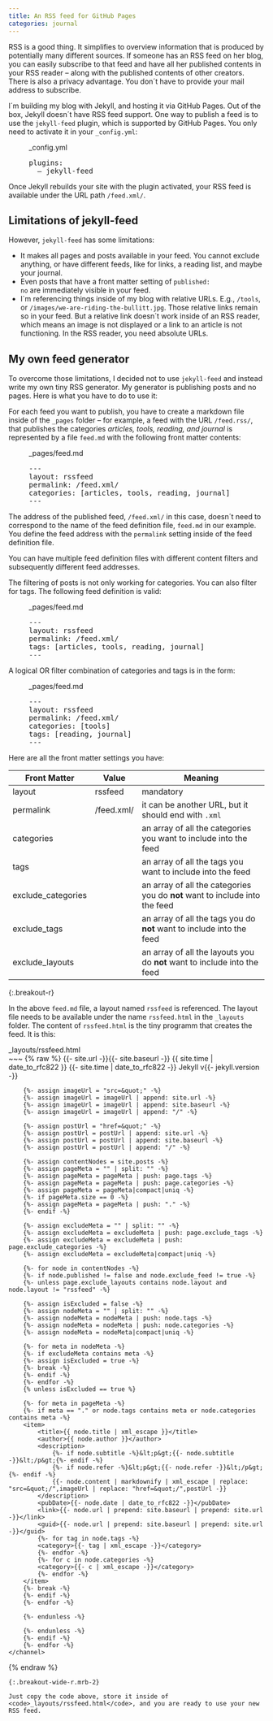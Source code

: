 ```yaml
---
title: An RSS feed for GitHub Pages
categories: journal
---
```

RSS is a good thing. It simplifies to overview information that is produced by potentially many different sources. If someone has an RSS feed on her blog, you can easily subscribe to that feed and have all her published contents in your RSS reader – along with the published contents of other creators. There is also a privacy advantage. You don´t have to provide your mail address to subscribe.

I´m building my blog with Jekyll, and hosting it via GitHub Pages. Out of the box, Jekyll doesn´t have RSS feed support. One way to publish a feed is to use the <code>jekyll-feed</code> plugin, which is supported by GitHub Pages. You only need to activate it in your <code>_config.yml</code>:

<figure>
<figcaption>_config.yml</figcaption>
<pre>plugins:
  – jekyll-feed</pre>
</figure>

Once Jekyll rebuilds your site with the plugin activated, your RSS feed is available under the URL path <code>/feed.xml/</code>.

## Limitations of jekyll-feed
However, <code>jekyll-feed</code> has some limitations:
- It makes all pages and posts available in your feed. You cannot exclude anything, or have different feeds, like for links, a reading list, and maybe your journal.
- Even posts that have a front matter setting of <code>published: no</code> are immediately visible in your feed.
- I´m referencing things inside of my blog with relative URLs. E.g., <code>/tools</code>, or <code>/images/we-are-riding-the-bullitt.jpg</code>. Those relative links remain so in your feed. But a relative link doesn´t work inside of an RSS reader, which means an image is not displayed or a link to an article is not functioning. In the RSS reader, you need absolute URLs.

## My own feed generator
To overcome those limitations, I decided not to use <code>jekyll-feed</code> and instead write my own tiny RSS generator. My generator is publishing posts and no pages. Here is what you have to do to use it:

For each feed you want to publish, you have to create a markdown file inside of the <code>_pages</code> folder – for example, a feed with the URL <code>/feed.rss/</code>, that publishes the categories *articles, tools, reading, and journal* is represented by a file <code>feed.md</code> with the following front matter contents:

<figure>
<figcaption>_pages/feed.md</figcaption>
<pre>---
layout: rssfeed
permalink: /feed.xml/
categories: [articles, tools, reading, journal]
---</pre>
</figure>

The address of the published feed, <code>/feed.xml/</code> in this case, doesn´t need to correspond to the name of the feed definition file, <code>feed.md</code> in our example. You define the feed address with the <code>permalink</code> setting inside of the feed definition file. 

You can have multiple feed definition files with different content filters and subsequently different feed addresses.

The filtering of posts is not only working for categories. You can also filter for tags. The following feed definition is valid:

<figure>
<figcaption>_pages/feed.md</figcaption>
<pre>---
layout: rssfeed
permalink: /feed.xml/
tags: [articles, tools, reading, journal]
---</pre>
</figure>

A logical OR filter combination of categories and tags is in the form:

<figure>
<figcaption>_pages/feed.md</figcaption>
<pre>---
layout: rssfeed
permalink: /feed.xml/
categories: [tools]
tags: [reading, journal]
---</pre>
</figure>

Here are all the front matter settings you have:

|Front Matter|Value|Meaning|
|---|---|---|
|layout | rssfeed | mandatory |
|permalink | /feed.xml/ | it can be another URL, but it should end with `.xml` |
|categories |   | an array of all the categories you want to include into the feed |
|tags |   | an array of all the tags you want to include into the feed |
|exclude_categories |   | an array of all the categories you do **not** want to include into the feed |
|exclude_tags |   | an array of all the tags you do **not** want to include into the feed |
|exclude_layouts |   | an array of all the layouts you do **not** want to include into the feed |
{:.breakout-r}

In the above <code>feed.md</code> file, a layout named <code>rssfeed</code> is referenced. The layout file needs to be available under the name <code>rssfeed.html</code> in the <code>_layouts</code> folder. The content of <code>rssfeed.html</code> is the tiny programm that creates the feed. It is this:


<figcaption class="mrt-2 breakout-wide-r">_layouts/rssfeed.html</figcaption>
~~~
{% raw %}<?xml version="1.0" encoding="UTF-8" ?>
<rss version="2.0">
    <channel>
        <title>{{- site.title -}}</title>
        <description></description>
        <link>{{- site.url -}}{{- site.baseurl -}}</link>
        <pubDate>{{ site.time | date_to_rfc822 }}</pubDate>
        <lastBuildDate>{{- site.time | date_to_rfc822 -}}</lastBuildDate>
        <generator>Jekyll v{{- jekyll.version -}}</generator>

        {%- assign imageUrl = "src=&quot;" -%}
        {%- assign imageUrl = imageUrl | append: site.url -%}
        {%- assign imageUrl = imageUrl | append: site.baseurl -%}
        {%- assign imageUrl = imageUrl | append: "/" -%}

        {%- assign postUrl = "href=&quot;" -%}
        {%- assign postUrl = postUrl | append: site.url -%}
        {%- assign postUrl = postUrl | append: site.baseurl -%}
        {%- assign postUrl = postUrl | append: "/" -%}

        {%- assign contentNodes = site.posts -%}
        {%- assign pageMeta = "" | split: "" -%}
        {%- assign pageMeta = pageMeta | push: page.tags -%}
        {%- assign pageMeta = pageMeta | push: page.categories -%}
        {%- assign pageMeta = pageMeta|compact|uniq -%}
        {%- if pageMeta.size == 0 -%}
        {%- assign pageMeta = pageMeta | push: "." -%}
        {%- endif -%}
        
        {%- assign excludeMeta = "" | split: "" -%}
        {%- assign excludeMeta = excludeMeta | push: page.exclude_tags -%}
        {%- assign excludeMeta = excludeMeta | push: page.exclude_categories -%}
        {%- assign excludeMeta = excludeMeta|compact|uniq -%}
        
        {%- for node in contentNodes -%}
        {%- if node.published != false and node.exclude_feed != true -%}
        {%- unless page.exclude_layouts contains node.layout and node.layout != "rssfeed" -%}

        {%- assign isExcluded = false -%}
        {%- assign nodeMeta = "" | split: "" -%}
        {%- assign nodeMeta = nodeMeta | push: node.tags -%}
        {%- assign nodeMeta = nodeMeta | push: node.categories -%}
        {%- assign nodeMeta = nodeMeta|compact|uniq -%}

        {%- for meta in nodeMeta -%}
        {%- if excludeMeta contains meta -%}
        {%- assign isExcluded = true -%}
        {%- break -%}
        {%- endif -%}
        {%- endfor -%}
        {% unless isExcluded == true %}

        {%- for meta in pageMeta -%}
        {%- if meta == "." or node.tags contains meta or node.categories contains meta -%}
        <item>
            <title>{{ node.title | xml_escape }}</title>
            <author>{{ node.author }}</author>
            <description>
                {%- if node.subtitle -%}&lt;p&gt;{{- node.subtitle -}}&lt;/p&gt;{%- endif -%}
                {%- if node.refer -%}&lt;p&gt;{{- node.refer -}}&lt;/p&gt;{%- endif -%}
                {{- node.content | markdownify | xml_escape | replace: "src=&quot;/",imageUrl | replace: "href=&quot;/",postUrl -}}
            </description>
            <pubDate>{{- node.date | date_to_rfc822 -}}</pubDate>
            <link>{{- node.url | prepend: site.baseurl | prepend: site.url -}}</link>
            <guid>{{- node.url | prepend: site.baseurl | prepend: site.url -}}</guid>
            {%- for tag in node.tags -%}
            <category>{{- tag | xml_escape -}}</category>
            {%- endfor -%}
            {%- for c in node.categories -%}
            <category>{{- c | xml_escape -}}</category>
            {%- endfor -%}
        </item>
        {%- break -%}
        {%- endif -%}
        {%- endfor -%}

        {%- endunless -%}
        
        {%- endunless -%}
        {%- endif -%}
        {%- endfor -%}
    </channel>
</rss>{% endraw %}
~~~
{:.breakout-wide-r.mrb-2}

Just copy the code above, store it inside of <code>_layouts/rssfeed.html</code>, and you are ready to use your new RSS feed.
